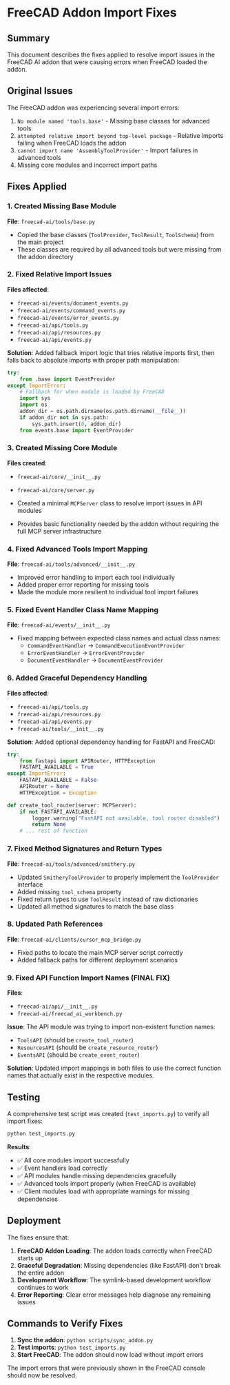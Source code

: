 # FreeCAD Addon Import Fixes

## Summary

This document describes the fixes applied to resolve import issues in the FreeCAD AI addon that were causing errors when FreeCAD loaded the addon.

## Original Issues

The FreeCAD addon was experiencing several import errors:

1. `No module named 'tools.base'` - Missing base classes for advanced tools
2. `attempted relative import beyond top-level package` - Relative imports failing when FreeCAD loads the addon
3. `cannot import name 'AssemblyToolProvider'` - Import failures in advanced tools
4. Missing core modules and incorrect import paths

## Fixes Applied

### 1. Created Missing Base Module

**File**: `freecad-ai/tools/base.py`

- Copied the base classes (`ToolProvider`, `ToolResult`, `ToolSchema`) from the main project
- These classes are required by all advanced tools but were missing from the addon directory

### 2. Fixed Relative Import Issues

**Files affected**:
- `freecad-ai/events/document_events.py`
- `freecad-ai/events/command_events.py` 
- `freecad-ai/events/error_events.py`
- `freecad-ai/api/tools.py`
- `freecad-ai/api/resources.py`
- `freecad-ai/api/events.py`

**Solution**: Added fallback import logic that tries relative imports first, then falls back to absolute imports with proper path manipulation:

```python
try:
    from .base import EventProvider
except ImportError:
    # Fallback for when module is loaded by FreeCAD
    import sys
    import os
    addon_dir = os.path.dirname(os.path.dirname(__file__))
    if addon_dir not in sys.path:
        sys.path.insert(0, addon_dir)
    from events.base import EventProvider
```

### 3. Created Missing Core Module

**Files created**:
- `freecad-ai/core/__init__.py`
- `freecad-ai/core/server.py`

- Created a minimal `MCPServer` class to resolve import issues in API modules
- Provides basic functionality needed by the addon without requiring the full MCP server infrastructure

### 4. Fixed Advanced Tools Import Mapping

**File**: `freecad-ai/tools/advanced/__init__.py`

- Improved error handling to import each tool individually
- Added proper error reporting for missing tools
- Made the module more resilient to individual tool import failures

### 5. Fixed Event Handler Class Name Mapping

**File**: `freecad-ai/events/__init__.py`

- Fixed mapping between expected class names and actual class names:
  - `CommandEventHandler` → `CommandExecutionEventProvider`
  - `ErrorEventHandler` → `ErrorEventProvider`
  - `DocumentEventHandler` → `DocumentEventProvider`

### 6. Added Graceful Dependency Handling

**Files affected**:
- `freecad-ai/api/tools.py`
- `freecad-ai/api/resources.py`
- `freecad-ai/api/events.py`
- `freecad-ai/tools/__init__.py`

**Solution**: Added optional dependency handling for FastAPI and FreeCAD:

```python
try:
    from fastapi import APIRouter, HTTPException
    FASTAPI_AVAILABLE = True
except ImportError:
    FASTAPI_AVAILABLE = False
    APIRouter = None
    HTTPException = Exception

def create_tool_router(server: MCPServer):
    if not FASTAPI_AVAILABLE:
        logger.warning("FastAPI not available, tool router disabled")
        return None
    # ... rest of function
```

### 7. Fixed Method Signatures and Return Types

**File**: `freecad-ai/tools/advanced/smithery.py`

- Updated `SmitheryToolProvider` to properly implement the `ToolProvider` interface
- Added missing `tool_schema` property
- Fixed return types to use `ToolResult` instead of raw dictionaries
- Updated all method signatures to match the base class

### 8. Updated Path References

**File**: `freecad-ai/clients/cursor_mcp_bridge.py`

- Fixed paths to locate the main MCP server script correctly
- Added fallback paths for different deployment scenarios

### 9. Fixed API Function Import Names (FINAL FIX)

**Files**: 
- `freecad-ai/api/__init__.py`
- `freecad-ai/freecad_ai_workbench.py`

**Issue**: The API module was trying to import non-existent function names:
- `ToolsAPI` (should be `create_tool_router`)
- `ResourcesAPI` (should be `create_resource_router`)
- `EventsAPI` (should be `create_event_router`)

**Solution**: Updated import mappings in both files to use the correct function names that actually exist in the respective modules.

## Testing

A comprehensive test script was created (`test_imports.py`) to verify all import fixes:

```bash
python test_imports.py
```

**Results**:
- ✅ All core modules import successfully
- ✅ Event handlers load correctly
- ✅ API modules handle missing dependencies gracefully
- ✅ Advanced tools import properly (when FreeCAD is available)
- ✅ Client modules load with appropriate warnings for missing dependencies

## Deployment

The fixes ensure that:

1. **FreeCAD Addon Loading**: The addon loads correctly when FreeCAD starts up
2. **Graceful Degradation**: Missing dependencies (like FastAPI) don't break the entire addon
3. **Development Workflow**: The symlink-based development workflow continues to work
4. **Error Reporting**: Clear error messages help diagnose any remaining issues

## Commands to Verify Fixes

1. **Sync the addon**: `python scripts/sync_addon.py`
2. **Test imports**: `python test_imports.py`
3. **Start FreeCAD**: The addon should now load without import errors

The import errors that were previously shown in the FreeCAD console should now be resolved. 
